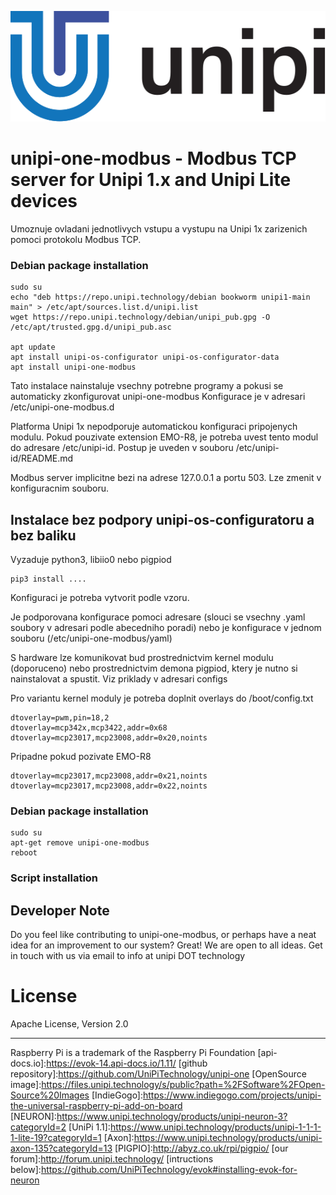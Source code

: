 ![unipi logo](https://github.com/UniPiTechnology/evok/raw/master/www/evok/js/jquery/images/unipi-logo-short-cmyk.svg?sanitize=true "UniPi logo")

# unipi-one-modbus - Modbus TCP server for Unipi 1.x and Unipi Lite devices

Umoznuje ovladani jednotlivych vstupu a vystupu na Unipi 1x zarizenich pomoci protokolu Modbus TCP.


### Debian package installation

    sudo su
    echo "deb https://repo.unipi.technology/debian bookworm unipi1-main main" > /etc/apt/sources.list.d/unipi.list
    wget https://repo.unipi.technology/debian/unipi_pub.gpg -O /etc/apt/trusted.gpg.d/unipi_pub.asc

    apt update
    apt install unipi-os-configurator unipi-os-configurator-data
    apt install unipi-one-modbus

Tato instalace nainstaluje vsechny potrebne programy a pokusi se automaticky zkonfigurovat unipi-one-modbus
Konfigurace je v adresari /etc/unipi-one-modbus.d

Platforma Unipi 1x nepodporuje automatickou konfiguraci pripojenych modulu. Pokud pouzivate extension EMO-R8,
je potreba uvest tento modul do adresare /etc/unipi-id. Postup je uveden v souboru /etc/unipi-id/README.md

Modbus server implicitne bezi na adrese 127.0.0.1 a portu 503. Lze zmenit v konfiguracnim souboru.


##  Instalace bez podpory unipi-os-configuratoru a bez baliku

Vyzaduje python3, libiio0 nebo pigpiod

    pip3 install ....

Konfiguraci je potreba vytvorit podle vzoru.

Je podporovana konfigurace pomoci adresare (slouci se vsechny .yaml soubory v adresari podle abecedniho poradi)
nebo je konfigurace v jednom souboru (/etc/unipi-one-modbus/yaml)

S hardware lze komunikovat bud prostrednictvim kernel modulu (doporuceno) nebo prostrednictvim demona pigpiod,
ktery je nutno si nainstalovat a spustit. Viz priklady v adresari configs

Pro variantu kernel moduly je potreba doplnit overlays do /boot/config.txt

    dtoverlay=pwm,pin=18,2
    dtoverlay=mcp342x,mcp3422,addr=0x68
    dtoverlay=mcp23017,mcp23008,addr=0x20,noints

Pripadne pokud pozivate EMO-R8

    dtoverlay=mcp23017,mcp23008,addr=0x21,noints
    dtoverlay=mcp23017,mcp23008,addr=0x22,noints




### Debian package installation

    sudo su
    apt-get remove unipi-one-modbus
    reboot

### Script installation

## Developer Note

Do you feel like contributing to unipi-one-modbus, or perhaps have a neat idea for an improvement to our system? Great! We are open to all ideas. Get in touch with us via email to info at unipi DOT technology

License
============
Apache License, Version 2.0

----
Raspberry Pi is a trademark of the Raspberry Pi Foundation
[api-docs.io]:https://evok-14.api-docs.io/1.11/
[github repository]:https://github.com/UniPiTechnology/unipi-one
[OpenSource image]:https://files.unipi.technology/s/public?path=%2FSoftware%2FOpen-Source%20Images
[IndieGogo]:https://www.indiegogo.com/projects/unipi-the-universal-raspberry-pi-add-on-board
[NEURON]:https://www.unipi.technology/products/unipi-neuron-3?categoryId=2
[UniPi 1.1]:https://www.unipi.technology/products/unipi-1-1-1-1-lite-19?categoryId=1
[Axon]:https://www.unipi.technology/products/unipi-axon-135?categoryId=13
[PIGPIO]:http://abyz.co.uk/rpi/pigpio/
[our forum]:http://forum.unipi.technology/
[intructions below]:https://github.com/UniPiTechnology/evok#installing-evok-for-neuron
